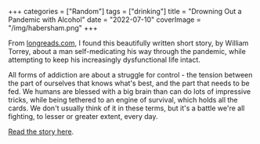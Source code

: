 +++
categories = ["Random"]
tags = ["drinking"]
title = "Drowning Out a Pandemic with Alcohol"
date = "2022-07-10"
coverImage = "/img/habersham.png"
+++

From <a href="https://longreads.com" target="_blank">longreads.com</a>, I found this beautifully written short story, by William Torrey, about a man self-medicating his way through the pandemic, while attempting to keep his increasingly dysfunctional life intact. 

<!--more-->

All forms of addiction are about a struggle for control - the tension between the part of ourselves that knows what's best, and the part that needs to be fed. We humans are blessed with a big brain than can do lots of impressive tricks, while being tethered to an engine of survival, which holds all the cards. We don't usually think of it in these terms, but it's a battle we're all fighting, to lesser or greater extent, every day.

<a href="https://longreads.com/2022/05/03/down-and-out-in-habersham/" target="_blank">Read the story here</a>.
